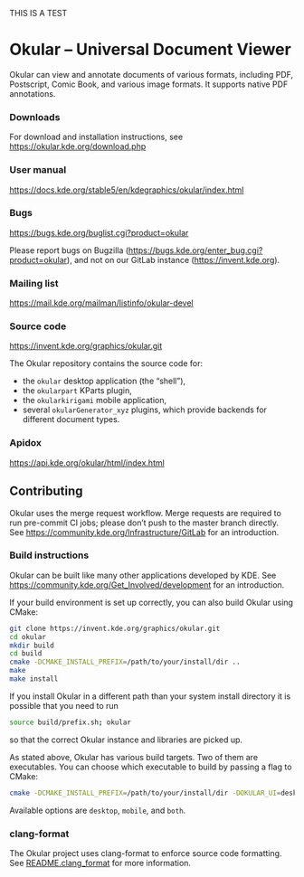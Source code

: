 THIS IS A TEST

# Okular – Universal Document Viewer

Okular can view and annotate documents of various formats, including PDF, Postscript, Comic Book, and various image formats.
It supports native PDF annotations.

### Downloads

For download and installation instructions, see https://okular.kde.org/download.php

### User manual

https://docs.kde.org/stable5/en/kdegraphics/okular/index.html

### Bugs

https://bugs.kde.org/buglist.cgi?product=okular

Please report bugs on Bugzilla (https://bugs.kde.org/enter_bug.cgi?product=okular), and not on our GitLab instance (https://invent.kde.org).

### Mailing list

https://mail.kde.org/mailman/listinfo/okular-devel

### Source code

https://invent.kde.org/graphics/okular.git

The Okular repository contains the source code for:
 * the `okular` desktop application (the “shell”),
 * the `okularpart` KParts plugin,
 * the `okularkirigami` mobile application,
 * several `okularGenerator_xyz` plugins, which provide backends for different document types.

### Apidox

https://api.kde.org/okular/html/index.html

## Contributing

Okular uses the merge request workflow.
Merge requests are required to run pre-commit CI jobs; please don’t push to the master branch directly.
See https://community.kde.org/Infrastructure/GitLab for an introduction.

### Build instructions

Okular can be built like many other applications developed by KDE.
See https://community.kde.org/Get_Involved/development for an introduction.

If your build environment is set up correctly, you can also build Okular using CMake:

```bash
git clone https://invent.kde.org/graphics/okular.git
cd okular
mkdir build
cd build
cmake -DCMAKE_INSTALL_PREFIX=/path/to/your/install/dir ..
make
make install
```

If you install Okular in a different path than your system install directory it is possible that you need to run

```bash
source build/prefix.sh; okular
```

so that the correct Okular instance and libraries are picked up.

As stated above, Okular has various build targets.
Two of them are executables.
You can choose which executable to build by passing a flag to CMake:

```bash
cmake -DCMAKE_INSTALL_PREFIX=/path/to/your/install/dir -DOKULAR_UI=desktop ..
```
Available options are `desktop`, `mobile`, and `both`.

### clang-format

The Okular project uses clang-format to enforce source code formatting.
See [README.clang_format](https://invent.kde.org/graphics/okular/-/blob/master/README.clang-format) for more information.
